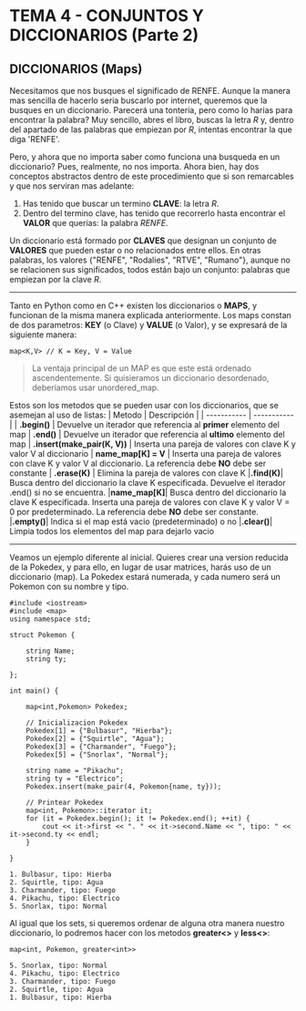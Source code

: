 # TEMA 4 - CONJUNTOS Y DICCIONARIOS (Parte 2)
## **DICCIONARIOS (Maps)**

Necesitamos que nos busques el significado de RENFE. Aunque la manera mas sencilla de hacerlo seria buscarlo por internet, queremos que la busques en un diccionario. Parecerá una tonteria, pero como lo harias para encontrar la palabra? Muy sencillo, abres el libro, buscas la letra *R* y, dentro del apartado de las palabras que empiezan por *R*, intentas encontrar la que diga 'RENFE'.

Pero, y ahora que no importa saber como funciona una busqueda en un diccionario? Pues, realmente, no nos importa. Ahora bien, hay dos conceptos abstractos dentro de este procedimiento que si son remarcables y que nos serviran mas adelante:

1. Has tenido que buscar un termino **CLAVE**: la letra *R*.
2. Dentro del termino clave, has tenido que recorrerlo hasta encontrar el **VALOR** que querias: la palabra *RENFE*.

Un diccionario está formado por **CLAVES** que designan un conjunto de **VALORES** que pueden estar o no relacionados entre ellos. En otras palabras, los valores {"RENFE", "Rodalies", "RTVE", "Rumano"}, aunque no se relacionen sus significados, todos están bajo un conjunto: palabras que empiezan por la clave *R*.

---

Tanto en Python como en C++ existen los diccionarios o **MAPS**, y funcionan de la misma manera explicada anteriormente. Los maps constan de dos parametros: **KEY** (o Clave) y **VALUE** (o Valor), y se expresará de la siguiente manera:
```
map<K,V> // K = Key, V = Value
```
> La ventaja principal de un MAP es que este está ordenado ascendentemente. Si quisieramos un diccionario desordenado, deberiamos usar unordered_map.

Estos son los metodos que se pueden usar con los diccionarios, que se asemejan al uso de listas:
| Metodo | Descripción |
| ----------- | ----------- |
| **.begin()** | Devuelve un iterador que referencia al **primer** elemento del map
| **.end()** | Devuelve un iterador que referencia al **ultimo** elemento del map
| **.insert(make_pair(K, V))** | Inserta una pareja de valores con clave K y valor V al diccionario
| **name_map[K] = V** | Inserta una pareja de valores con clave K y valor V al diccionario. La referencia debe **NO** debe ser constante
| **.erase(K)** | Elimina la pareja de valores con clave K
|**.find(K)**| Busca dentro del diccionario la clave K especificada. Devuelve el iterador .end() si no se encuentra.
|**name_map[K]**| Busca dentro del diccionario la clave K especificada. Inserta una pareja de valores con clave K y valor V = 0 por predeterminado. La referencia debe **NO** debe ser constante.
|**.empty()**| Indica si el map está vacio (predeterminado) o no
|**.clear()**| Limpia todos los elementos del map para dejarlo vacio

---
Veamos un ejemplo diferente al inicial. Quieres crear una version reducida de la Pokedex, y para ello, en lugar de usar matrices, harás uso de un diccionario (map). La Pokedex estará numerada, y cada numero será un Pokemon con su nombre y tipo.

```
#include <iostream>
#include <map>
using namespace std;

struct Pokemon {

    string Name;
    string ty;

};

int main() {

    map<int,Pokemon> Pokedex; 

    // Inicializacion Pokedex
    Pokedex[1] = {"Bulbasur", "Hierba"};
    Pokedex[2] = {"Squirtle", "Agua"};
    Pokedex[3] = {"Charmander", "Fuego"};
    Pokedex[5] = {"Snorlax", "Normal"};

    string name = "Pikachu";
    string ty = "Electrico";
    Pokedex.insert(make_pair(4, Pokemon{name, ty}));

    // Printear Pokedex
    map<int, Pokemon>::iterator it;
    for (it = Pokedex.begin(); it != Pokedex.end(); ++it) {
        cout << it->first << ". " << it->second.Name << ", tipo: " << it->second.ty << endl;
    }

}
```

```
1. Bulbasur, tipo: Hierba
2. Squirtle, tipo: Agua
3. Charmander, tipo: Fuego
4. Pikachu, tipo: Electrico
5. Snorlax, tipo: Normal
```

Al igual que los sets, si queremos ordenar de alguna otra manera nuestro diccionario, lo podremos hacer con los metodos **greater<>** y **less<>**:

```
map<int, Pokemon, greater<int>>
```
```
5. Snorlax, tipo: Normal
4. Pikachu, tipo: Electrico
3. Charmander, tipo: Fuego
2. Squirtle, tipo: Agua
1. Bulbasur, tipo: Hierba
```